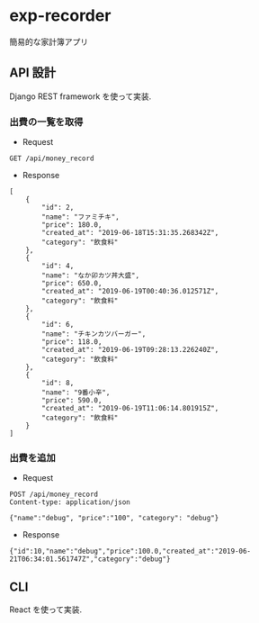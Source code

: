 # exp-recorder

簡易的な家計簿アプリ

## API 設計

Django REST framework を使って実装.

### 出費の一覧を取得

- Request

```
GET /api/money_record
```

- Response

```
[
    {
        "id": 2,
        "name": "ファミチキ",
        "price": 180.0,
        "created_at": "2019-06-18T15:31:35.268342Z",
        "category": "飲食料"
    },
    {
        "id": 4,
        "name": "なか卯カツ丼大盛",
        "price": 650.0,
        "created_at": "2019-06-19T00:40:36.012571Z",
        "category": "飲食料"
    },
    {
        "id": 6,
        "name": "チキンカツバーガー",
        "price": 118.0,
        "created_at": "2019-06-19T09:28:13.226240Z",
        "category": "飲食料"
    },
    {
        "id": 8,
        "name": "9番小辛",
        "price": 590.0,
        "created_at": "2019-06-19T11:06:14.801915Z",
        "category": "飲食料"
    }
]
```

### 出費を追加

- Request

```
POST /api/money_record
Content-type: application/json

{"name":"debug", "price":"100", "category": "debug"}
```

- Response

```
{"id":10,"name":"debug","price":100.0,"created_at":"2019-06-21T06:34:01.561747Z","category":"debug"}
```

## CLI

React を使って実装.
